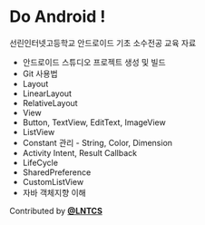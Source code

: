 # Do Android !

선린인터넷고등학교 안드로이드 기초 소수전공 교육 자료

- 안드로이드 스튜디오 프로젝트 생성 및 빌드
- Git 사용법
- Layout
 - LinearLayout
 - RelativeLayout
- View
 - Button, TextView, EditText, ImageView
 - ListView
- Constant 관리 - String, Color, Dimension
- Activity Intent, Result Callback
- LifeCycle
- SharedPreference
- CustomListView
- 자바 객체지향 이해

Contributed by **[@LNTCS](https://github.com/LNTCS)**
